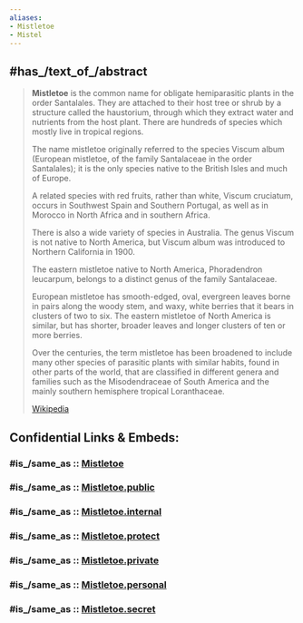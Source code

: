 ```yaml
---
aliases:
- Mistletoe
- Mistel
---
```


## #has_/text_of_/abstract 

> **Mistletoe** is the common name for obligate hemiparasitic plants in the order Santalales. 
> They are attached to their host tree or shrub by a structure called the haustorium, 
> through which they extract water and nutrients from the host plant. 
> There are hundreds of species which mostly live in tropical regions.
>
> The name mistletoe originally referred to the species Viscum album (European mistletoe, 
> of the family Santalaceae in the order Santalales); 
> it is the only species native to the British Isles and much of Europe.  
> 
> A related species with red fruits, rather than white, Viscum cruciatum, 
> occurs in Southwest Spain and Southern Portugal, as well as in Morocco in North Africa 
> and in southern Africa. 
> 
> There is also a wide variety of species in Australia. 
> The genus Viscum is not native to North America, 
> but Viscum album was introduced to Northern California in 1900.
>
> The eastern mistletoe native to North America, Phoradendron leucarpum, 
> belongs to a distinct genus of the family Santalaceae.
>
> European mistletoe has smooth-edged, oval, evergreen leaves borne in pairs along the woody stem, and waxy, white berries that it bears in clusters of two to six. The eastern mistletoe of North America is similar, but has shorter, broader leaves and longer clusters of ten or more berries.
>
> Over the centuries, the term mistletoe has been broadened to include many other species of parasitic plants with similar habits, found in other parts of the world, that are classified in different genera and families such as the Misodendraceae of South America and the mainly southern hemisphere tropical Loranthaceae.
>
> [Wikipedia](https://en.wikipedia.org/wiki/Mistletoe)


## Confidential Links & Embeds: 

### #is_/same_as :: [Mistletoe](/_Standards/bio/bio~Domain/Eukarya/Plant/Land_Plant/Seed_Plant/Flowering_Plant/Eudicots/Core_Eudicots/Santalales/Mistletoe.md) 

### #is_/same_as :: [Mistletoe.public](/_public/bio/bio~Domain/Eukarya/Plant/Land_Plant/Seed_Plant/Flowering_Plant/Eudicots/Core_Eudicots/Santalales/Mistletoe.public.md) 

### #is_/same_as :: [Mistletoe.internal](/_internal/bio/bio~Domain/Eukarya/Plant/Land_Plant/Seed_Plant/Flowering_Plant/Eudicots/Core_Eudicots/Santalales/Mistletoe.internal.md) 

### #is_/same_as :: [Mistletoe.protect](/_protect/bio/bio~Domain/Eukarya/Plant/Land_Plant/Seed_Plant/Flowering_Plant/Eudicots/Core_Eudicots/Santalales/Mistletoe.protect.md) 

### #is_/same_as :: [Mistletoe.private](/_private/bio/bio~Domain/Eukarya/Plant/Land_Plant/Seed_Plant/Flowering_Plant/Eudicots/Core_Eudicots/Santalales/Mistletoe.private.md) 

### #is_/same_as :: [Mistletoe.personal](/_personal/bio/bio~Domain/Eukarya/Plant/Land_Plant/Seed_Plant/Flowering_Plant/Eudicots/Core_Eudicots/Santalales/Mistletoe.personal.md) 

### #is_/same_as :: [Mistletoe.secret](/_secret/bio/bio~Domain/Eukarya/Plant/Land_Plant/Seed_Plant/Flowering_Plant/Eudicots/Core_Eudicots/Santalales/Mistletoe.secret.md)

